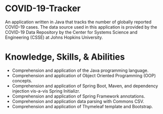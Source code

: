 # COVID-19-Tracker
An application written in Java that tracks the number of globally reported COVID-19 cases. The data source used in this application is provided by the COVID-19 Data Repository by the Center for Systems Science and Engineering (CSSE) at Johns Hopkins University.

# Knowledge, Skills, & Abilities
- Comprehension and application of the Java programming language.
- Comprehension and application of Object Oriented Programming (OOP) concepts.
- Comprehension and application of Spring Boot, Maven, and dependency injection vis-a-vis Spring Initializr.
- Comprehension and application of Spring Framework annotations.
- Comprehension and application data parsing with Commons CSV.
- Comprehension and application of Thymeleaf template and Bootstrap.
